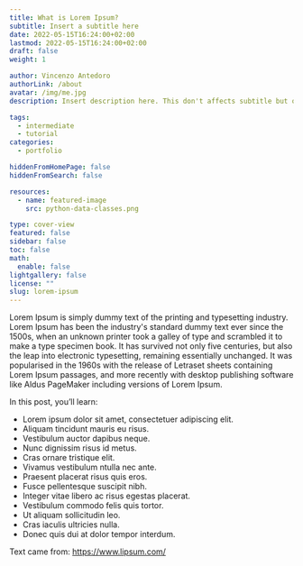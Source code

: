 ```yaml
---
title: What is Lorem Ipsum?
subtitle: Insert a subtitle here
date: 2022-05-15T16:24:00+02:00
lastmod: 2022-05-15T16:24:00+02:00
draft: false
weight: 1

author: Vincenzo Antedoro
authorLink: /about
avatar: /img/me.jpg
description: Insert description here. This don't affects subtitle but only html internals

tags:
  - intermediate
  - tutorial
categories:
  - portfolio

hiddenFromHomePage: false
hiddenFromSearch: false

resources:
  - name: featured-image
    src: python-data-classes.png

type: cover-view
featured: false
sidebar: false
toc: false
math:
  enable: false
lightgallery: false
license: ""
slug: lorem-ipsum
---
```


Lorem Ipsum is simply dummy text of the printing and typesetting industry. Lorem Ipsum has been the industry's standard dummy text ever since the 1500s, when an unknown printer took a galley of type and scrambled it to make a type specimen book. It has survived not only five centuries, but also the leap into electronic typesetting, remaining essentially unchanged. It was popularised in the 1960s with the release of Letraset sheets containing Lorem Ipsum passages, and more recently with desktop publishing software like Aldus PageMaker including versions of Lorem Ipsum.

In this post, you’ll learn:

- Lorem ipsum dolor sit amet, consectetuer adipiscing elit.
- Aliquam tincidunt mauris eu risus.
- Vestibulum auctor dapibus neque.
- Nunc dignissim risus id metus.
- Cras ornare tristique elit.
- Vivamus vestibulum ntulla nec ante.
- Praesent placerat risus quis eros.
- Fusce pellentesque suscipit nibh.
- Integer vitae libero ac risus egestas placerat.
- Vestibulum commodo felis quis tortor.
- Ut aliquam sollicitudin leo.
- Cras iaculis ultricies nulla.
- Donec quis dui at dolor tempor interdum.

Text came from: https://www.lipsum.com/
